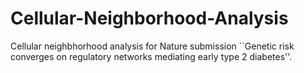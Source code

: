 # Cellular-Neighborhood-Analysis

Cellular neighbhorhood analysis for Nature submission ``Genetic risk converges on regulatory networks mediating early type 2 diabetes''.
